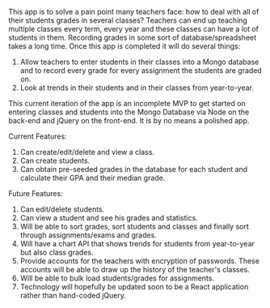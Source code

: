 This app is to solve a pain point many teachers face: how to deal with all of their students grades in several classes? Teachers can end up teaching multiple classes every term, every year and these classes can have a lot of students in them. Recording grades in some sort of database/spreadsheet takes a long time. Once this app is completed it will do several things:
1. Allow teachers to enter students in their classes into a Mongo database and to record every grade for every assignment the students are graded on.
2. Look at trends in their students and in their classes from year-to-year.

This current iteration of the app is an incomplete MVP to get started on entering classes and students into the Mongo Database via Node on the back-end and jQuery on the front-end. It is by no means a polished app.

Current Features:
1. Can create/edit/delete and view a class.
2. Can create students.
3. Can obtain pre-seeded grades in the database for each student and calculate their GPA and their median grade.

Future Features:
1. Can edit/delete students.
2. Can view a student and see his grades and statistics.
3. Will be able to sort grades, sort students and classes and finally sort through assignments/exams and grades.
4. Will have a chart API that shows trends for students from year-to-year but also class grades.
5. Provide accounts for the teachers with encryption of passwords. These accounts will be able to draw up the history of the teacher's classes.
6. Will be able to bulk load students/grades for assignments.
7. Technology will hopefully be updated soon to be a React application rather than hand-coded jQuery.